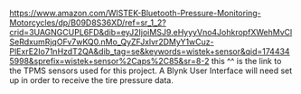 https://www.amazon.com/WISTEK-Bluetooth-Pressure-Monitoring-Motorcycles/dp/B09D8S36XD/ref=sr_1_2?crid=3UAGNGCUPL6FD&dib=eyJ2IjoiMSJ9.eHyyyVno4JohkropfXWehMvClSeRdxumRjqOFv7wKQ0.nMo_QyZFJxlvr2DMyY1wCuz-PlExrE2Io71nHzdT2QA&dib_tag=se&keywords=wistek+sensor&qid=1744345998&sprefix=wistek+sensor%2Caps%2C85&sr=8-2
this ^^ is the link to the TPMS sensors used for this project. A Blynk User Interface will need set up in order to receive the tire pressure data.
